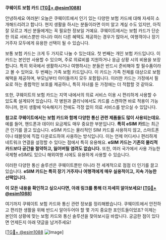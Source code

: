 **쿠웨이트 보험 카드 [[TG💪+ @esim1088](https://t.me/s/esim1088)]**

안녕하세요 여러분! 오늘은 쿠웨이트에서 인기 있는 다양한 보험 카드에 대해 자세히 소개해드리려고 합니다. 현지 생활을 하시는 분들이라면 이미 알고 계실 수도 있지만, 아직 잘 모르고 계신 분들에게는 꼭 필요한 정보일 거예요. 쿠웨이트에서는 보험 카드가 단순한 의료 서비스뿐만 아니라 여러 다른 혜택도 제공하는 경우가 많아서, 여행객이나 장기 거주자 모두에게 유용한 선택이 될 수 있습니다.

보통 보험 카드는 크게 두 가지로 나눌 수 있는데요. 첫 번째는 개인 보험 카드입니다. 이 카드는 본인만 사용할 수 있으며, 주로 의료비를 지원하거나 응급 상황 시의 비용을 보장합니다. 특히 외국에서 생활하시거나 여행하시는 분들은 반드시 준비해야 할 필수품이라고 볼 수 있어요. 두 번째는 가족 보험 카드입니다. 이 카드는 가족 전체를 대상으로 보험 혜택을 제공하며, 부모님부터 아이들까지 모두 포함됩니다. 이러한 카드는 가정에서 필요로 하는 종합적인 보호를 제공하니, 특히 자녀를 둔 가정에는 더 적합할 것 같아요.

또한, 쿠웨이트의 보험 카드는 지역 내에서의 의료 서비스 이용 시 편리하게 사용할 수 있도록 설계되어 있습니다. 각 병원과 클리닉에서도 카드를 스캔하면 바로 적용이 가능하니까, 현지 생활에 익숙해지기 전에도 걱정 없이 의료 서비스를 받으실 수 있답니다.

**참고로 쿠웨이트에서는 보험 카드와 함께 다양한 통신 관련 제품들도 많이 사용되는데요.** 예를 들어, 핸드폰과 데이터 요금제도 매우 중요한 부분입니다. **특히 eSIM 카드**는 최근 큰 인기를 끌고 있습니다. eSIM 카드는 물리적인 SIM 카드를 사용하지 않고, 스마트폰이나 태블릿에 직접 다운로드하여 사용하는 방식입니다. 이는 언제 어디서나 편리하게 네트워크 연결을 설정할 수 있다는 점에서 특히 유용해요. **eSIM 카드는 기존의 물리적 카드보다 공간을 절약하고, 잃어버릴 염려도 없습니다.** 또한, 여러 국가에서 사용 가능한 국제형 eSIM도 있으니 해외여행 시에도 유용하게 사용할 수 있습니다.

이러한 다양한 통신 솔루션은 쿠웨이트뿐만 아니라 전 세계적으로 점점 더 인기를 끌고 있습니다. **eSIM 카드는 특히 장기 거주자나 여행객에게 매우 실용적이고, 지속 가능한 선택입니다.** 

**이 모든 내용을 확인하고 싶으시다면, 아래 링크를 통해 더 자세히 알아보세요! [[TG💪+ @esim1088](https://t.me/s/esim1088)]**

여기까지 쿠웨이트 보험 카드와 통신 관련 정보를 정리해봤습니다. 쿠웨이트에서 안전하고 편리한 생활을 위해 반드시 알아두어야 할 몇 가지 중요한 포인트들이었죠? 이제는 본인의 상황에 맞는 보험 카드와 통신 솔루션을 찾아보시길 바랍니다. 궁금한 점이 있다면 언제든지 아래 댓글을 남겨주세요!

[[TG💪+ @esim1088](https://t.me/s/esim1088) ![Image](https://i.postimg.cc/Y0z9fWf4/image.png)]
